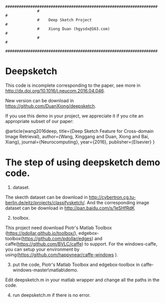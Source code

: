                   ###################################################################
                  #                                                                 #
                  #    Deep Sketch Project                                          #
                  #    Xiong Duan (hgysdx@163.com)                                  #
                  #                                                                 #
                  ###################################################################


# Deepsketch
This code is incomplete corresponding to the paper, see more in http://dx.doi.org/10.1016/j.neucom.2016.04.046.

New version can be download in https://github.com/DuanXiong/deepsketch.

If you use this demo in your project, we appreciate it if you cite an appropriate subset of our paper:

@article{wang2016deep,
  title={Deep Sketch Feature for Cross-domain Image Retrieval},
  author={Wang, Xinggang and Duan, Xiong and Bai, Xiang},
  journal={Neurocomputing},
  year={2016},
  publisher={Elsevier}
}


# The step of using deepsketch demo code.
1. dataset.

  The skecth dataset can be download in http://cybertron.cg.tu-berlin.de/eitz/projects/classifysketch/.
  And the corresponding image dataset can be download in http://pan.baidu.com/s/1eSHfRdK

2. toolbox.

  This project need download Piotr's Matlab Toolbox (https://pdollar.github.io/toolbox/), edgebox-toolbox(https://github.com/pdollar/edges) and caffe(https://github.com/BVLC/caffe) to support. For the windows-caffe, you can setup your environment by using(https://github.com/happynear/caffe-windows ).

3. put the code, Piotr's Matlab Toolbox and edgebox-toolbox in caffe-windows-master\matlab\demo.

  Edit deepsketch.m in your matlab wrapper and change all the paths in the code.

4. run deepsketch.m if there is no error.




